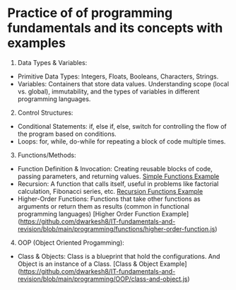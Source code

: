 # Practice of of programming fundamentals and its concepts with examples

1. Data Types & Variables:
- Primitive Data Types: Integers, Floats, Booleans, Characters, Strings.
- Variables: Containers that store data values. Understanding scope (local vs. global), immutability, and the types of variables in different programming languages.

2. Control Structures:
- Conditional Statements: if, else if, else, switch for controlling the flow of the program based on conditions.
- Loops: for, while, do-while for repeating a block of code multiple times.

3. Functions/Methods:
- Function Definition & Invocation: Creating reusable blocks of code, passing parameters, and returning values. [Simple Functions Example](https://github.com/dwarkesh8/IT-fundamentals-and-revision/blob/main/programming/functions/simple-functions.js)
- Recursion: A function that calls itself, useful in problems like factorial calculation, Fibonacci series, etc. [Recursion Functions Example](https://github.com/dwarkesh8/IT-fundamentals-and-revision/blob/main/programming/functions/recursion-function.js)
- Higher-Order Functions: Functions that take other functions as arguments or return them as results (common in functional programming languages) [Higher Order Function Example] (https://github.com/dwarkesh8/IT-fundamentals-and-revision/blob/main/programming/functions/higher-order-function.js)

4. OOP (Object Oriented Progamming):
- Class & Objects: Class is a blueprint that hold the configurations. And Object is an instance of a Class. [Class & Object Example] (https://github.com/dwarkesh8/IT-fundamentals-and-revision/blob/main/programming/OOP/class-and-object.js)